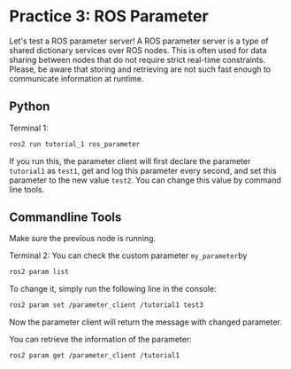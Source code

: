 # Practice 3: ROS Parameter
Let's test a ROS parameter server! A ROS parameter server is a type of shared dictionary services over ROS nodes. This is often used for data sharing between nodes that do not require strict real-time constraints. Please, be aware that storing and retrieving are not such fast enough to communicate information at runtime. 


## Python
Terminal 1: 
~~~~bash
ros2 run tutorial_1 ros_parameter
~~~~
If you run this, the parameter client will first declare the parameter `tutorial1` as `test1`, get and log this parameter every second, and set this parameter to the new value `test2`. You can change this value by command line tools.

## Commandline Tools
Make sure the previous node is running.

Terminal 2: You can check the custom parameter `my_parameter`by 
~~~~bash
ros2 param list
~~~~
To change it, simply run the following line in the console:

~~~~bash
ros2 param set /parameter_client /tutorial1 test3
~~~~

Now the parameter client will return the message with changed parameter.

You can retrieve the information of the parameter:
~~~~bash
ros2 param get /parameter_client /tutorial1
~~~~